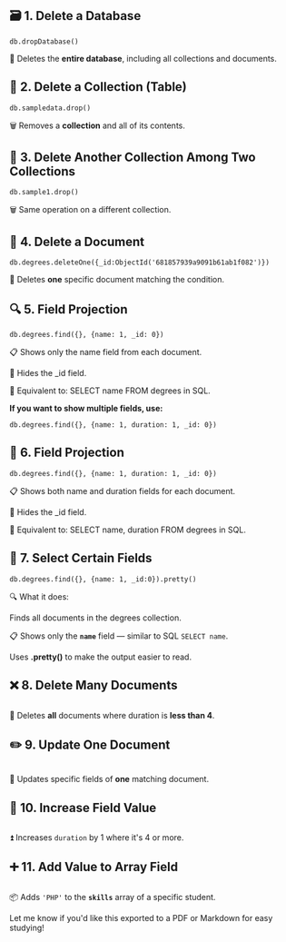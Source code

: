 ## 🗃️ 1. Delete a Database

~~~
db.dropDatabase()
~~~

🧹 Deletes the **entire database**, including all collections and documents.



## 📁 2. Delete a Collection (Table)

~~~
db.sampledata.drop()
~~~

🗑️ Removes a **collection** and all of its contents.



## 📁 3. Delete Another Collection Among Two Collections

~~~
db.sample1.drop()
~~~

🗑️ Same operation on a different collection.



## 🧾 4. Delete a Document

~~~
db.degrees.deleteOne({_id:ObjectId('681857939a9091b61ab1f082')})
~~~

🧽 Deletes **one** specific document matching the condition.



## 🔍 5. Field Projection

~~~
db.degrees.find({}, {name: 1, _id: 0})
~~~

📋 Shows only the name field from each document.

🚫 Hides the _id field.

🧠 Equivalent to: SELECT name FROM degrees in SQL.

**If you want to show multiple fields, use:**
~~~
db.degrees.find({}, {name: 1, duration: 1, _id: 0})
~~~



## 🔎 6. Field Projection

~~~
db.degrees.find({}, {name: 1, duration: 1, _id: 0})
~~~

📋 Shows both name and duration fields for each document.

🚫 Hides the _id field.

🧠 Equivalent to: SELECT name, duration FROM degrees in SQL.




## 🎯 7. Select Certain Fields

~~~
db.degrees.find({}, {name: 1, _id:0}).pretty()
~~~

🔍 What it does:

Finds all documents in the degrees collection.

📋 Shows only the **`name`** field — similar to SQL `SELECT name`.

Uses **.pretty()** to make the output easier to read.





## ❌ 8. Delete Many Documents

~~~

~~~

🧼 Deletes **all** documents where duration is **less than 4**.


## ✏️ 9. Update One Document

~~~

~~~

🔧 Updates specific fields of **one** matching document.



## 🔼 10. Increase Field Value

~~~

~~~

⏫ Increases `duration` by 1 where it's 4 or more.



## ➕ 11. Add Value to Array Field

~~~

~~~

📦 Adds `'PHP'` to the **`skills`** array of a specific student.



Let me know if you'd like this exported to a PDF or Markdown for easy studying!
